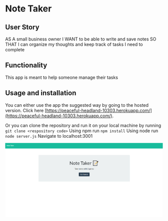 # Note Taker

## User Story 

AS A small business owner
I WANT to be able to write and save notes
SO THAT I can organize my thoughts and keep track of tasks I need to complete

## Functionality

This app is meant to help someone manage their tasks

## Usage and installation

You can either use the app the suggested way by going to the hosted version. Click here [https://peaceful-headland-10303.herokuapp.com/](https://peaceful-headland-10303.herokuapp.com/).

Or you can clone the repository and run it on your local machine by running  ```git clone <respository code>```
Using npm run ```npm install```
Using node run ```node server.js```
Navigate to localhost:3001

![screenshot of project](/imgs/screenshot.png)